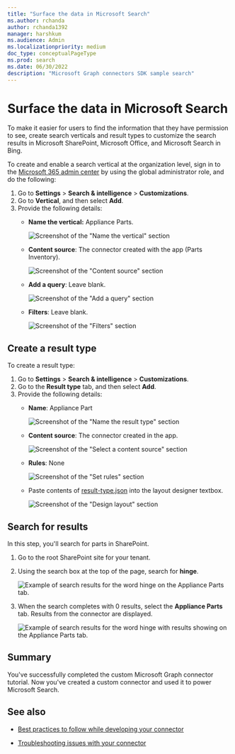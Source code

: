 ```yaml
---
title: "Surface the data in Microsoft Search"
ms.author: rchanda
author: rchanda1392
manager: harshkum
ms.audience: Admin
ms.localizationpriority: medium
doc_type: conceptualPageType
ms.prod: search
ms.date: 06/30/2022
description: "Microsoft Graph connectors SDK sample search"
---
```


# Surface the data in Microsoft Search

To make it easier for users to find the information that they have permission to see, create search verticals and result types to customize the search results in Microsoft SharePoint, Microsoft Office, and Microsoft Search in Bing.

To create and enable a search vertical at the organization level, sign in to the [Microsoft 365 admin center](https://admin.microsoft.com/) by using the global administrator role, and do the following:

1. Go to **Settings** > **Search & intelligence** > **Customizations**.
2. Go to **Vertical**, and then select **Add**.
3. Provide the following details:
   * **Name the vertical:** Appliance Parts.

     ![Screenshot of the "Name the vertical" section](images/connectors-sdk/build11.png)

   * **Content source**: The connector created with the app (Parts Inventory).

     ![Screenshot of the "Content source" section](images/connectors-sdk/build12.png)

   * **Add a query**: Leave blank.

     ![Screenshot of the "Add a query" section](images/connectors-sdk/build13.png)

   * **Filters**: Leave blank.

     ![Screenshot of the "Filters" section](images/connectors-sdk/build14.png)

## Create a result type

To create a result type:

1. Go to **Settings** > **Search & intelligence** > **Customizations**.
2. Go to the **Result type** tab, and then select **Add**.
3. Provide the following details:
   * **Name**: Appliance Part

     ![Screenshot of the "Name the result type" section](images/connectors-sdk/build15.png)

   * **Content source**: The connector created in the app.

     ![Screenshot of the "Select a content source" section](images/connectors-sdk/build16.png)

   * **Rules**: None

     ![Screenshot of the "Set rules" section](images/connectors-sdk/build17.png)

   * Paste contents of [result-type.json](https://github.com/microsoftgraph/msgraph-connectors-sdk/blob/main/C%23%20sample/ResultType.json) into the layout designer textbox.

     ![Screenshot of the "Design layout" section](images/connectors-sdk/build18.png)

## Search for results

In this step, you'll search for parts in SharePoint.

1. Go to the root SharePoint site for your tenant.
2. Using the search box at the top of the page, search for **hinge**.

   ![Example of search results for the word hinge on the Appliance Parts tab.](images/connectors-sdk/build19.png)

3. When the search completes with 0 results, select the **Appliance Parts** tab. Results from the connector are displayed.

   ![Example of search results for the word hinge with results showing on the Appliance Parts tab.](images/connectors-sdk/build20.png)

## Summary

You've successfully completed the custom Microsoft Graph connector tutorial. Now you've created a custom connector and used it to power Microsoft Search.

## See also

* [Best practices to follow while developing your connector](/graph/custom-connector-sdk-best-practices)

* [Troubleshooting issues with your connector](/graph/custom-connector-sdk-troubleshooting)
